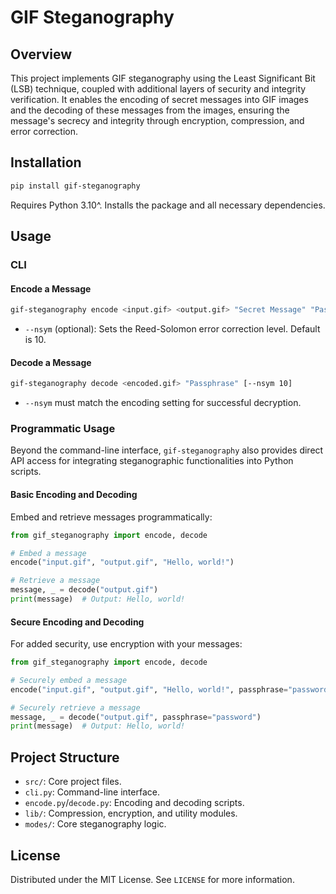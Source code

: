 # GIF Steganography

## Overview

This project implements GIF steganography using the Least Significant Bit (LSB) technique, coupled with additional layers of security and integrity verification. It enables the encoding of secret messages into GIF images and the decoding of these messages from the images, ensuring the message's secrecy and integrity through encryption, compression, and error correction.

## Installation

```bash
pip install gif-steganography
```
Requires Python 3.10^. Installs the package and all necessary dependencies.

## Usage

### CLI

#### Encode a Message

```bash
gif-steganography encode <input.gif> <output.gif> "Secret Message" "Passphrase" [--nsym 10]
```
- `--nsym` (optional): Sets the Reed-Solomon error correction level. Default is 10.

#### Decode a Message

```bash
gif-steganography decode <encoded.gif> "Passphrase" [--nsym 10]
```
- `--nsym` must match the encoding setting for successful decryption.

### Programmatic Usage

Beyond the command-line interface, `gif-steganography` also provides direct API access for integrating steganographic functionalities into Python scripts.

#### Basic Encoding and Decoding

Embed and retrieve messages programmatically:

```python
from gif_steganography import encode, decode

# Embed a message
encode("input.gif", "output.gif", "Hello, world!")

# Retrieve a message
message, _ = decode("output.gif")
print(message)  # Output: Hello, world!
```

#### Secure Encoding and Decoding

For added security, use encryption with your messages:

```python
from gif_steganography import encode, decode

# Securely embed a message
encode("input.gif", "output.gif", "Hello, world!", passphrase="password")

# Securely retrieve a message
message, _ = decode("output.gif", passphrase="password")
print(message)  # Output: Hello, world!
```

## Project Structure

- `src/`: Core project files.
- `cli.py`: Command-line interface.
- `encode.py`/`decode.py`: Encoding and decoding scripts.
- `lib/`: Compression, encryption, and utility modules.
- `modes/`: Core steganography logic.

## License

Distributed under the MIT License. See `LICENSE` for more information.
